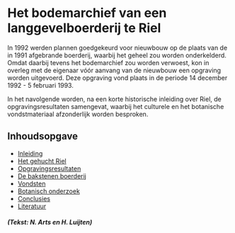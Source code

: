 # Het bodemarchief van een langgevelboerderij te Riel
In 1992 werden plannen goedgekeurd voor nieuwbouw op de plaats van de in 1991 afgebrande boerderij, waarbij het geheel zou worden onderkelderd. Omdat daarbij tevens het bodemarchief zou worden verwoest, kon in overleg met de eigenaar vóór aanvang van de nieuwbouw een opgraving worden uitgevoerd. Deze opgraving vond plaats in de periode 14 december 1992 - 5 februari 1993.

In het navolgende worden, na een korte historische inleiding over Riel, de opgravingsresultaten samengevat, waarbij het culturele en het botanische vondstmateriaal afzonderlijk worden besproken.

## Inhoudsopgave
- [Inleiding](inleiding)
- [Het gehucht Riel](gehuchtriel)
- [Opgravingsresultaten](opgraving)
- [De bakstenen boerderij](boerderij)
- [Vondsten](vondsten)
- [Botanisch onderzoek](botanisch)
- [Conclusies](conclusies)
- [Literatuur](literatuur)

##### *(Tekst: N. Arts en H. Luijten)*
